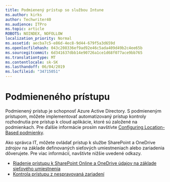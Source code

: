 ```yaml
---
title: Podmienený prístup so službou Intune
ms.author: kirks
author: Techwriter40
ms.audience: ITPro
ms.topic: article
ROBOTS: NOINDEX, NOFOLLOW
localization_priority: Normal
ms.assetid: aecba7c5-e86d-4ec8-9d44-679f5a3d659d
ms.openlocfilehash: 043c208336ef9ad92e46c5ada409d49b2c4ee65b
ms.sourcegitcommit: 6d341637dbb14e90726a1ce1d68f077ace9bb765
ms.translationtype: MT
ms.contentlocale: sk-SK
ms.lasthandoff: 06/04/2019
ms.locfileid: "34715051"
---
```

# <a name="conditional-access"></a>Podmieneného prístupu

<p>Podmienený prístup je schopnosť Azure Active Directory. S podmieneným prístupom, môžete implementovať automatizovaný prístup kontroly rozhodnutia pre prístup k cloud aplikácie, ktoré sú založené na podmienkach. Pre ďalšie informácie prosím navštívte <a href="https://docs.microsoft.com/en-us/azure/active-directory/conditional-access/overview">Configuring Location-Based podmienky</a>.</p> <p>Ako správca IT, môžete ovládať prístup k službe SharePoint a OneDrive zdrojov na základe definovaných sieťových umiestneniach alebo zariadenia dôverujete. Pre viac informácií, navštívte nižšie uvedené odkazy.</p> <ul> <li><a href="https://docs.microsoft.com/en-us/sharepoint/control-access-based-on-network-location">Riadenie prístupu k SharePoint Online a OneDrive údajov na základe sieťového umiestnenia</a></li> <li><a href="https://docs.microsoft.com/en-us/sharepoint/control-access-from-unmanaged-devices">Kontrola prístupu z nespravovaná zariadení</a></li> </ul>

